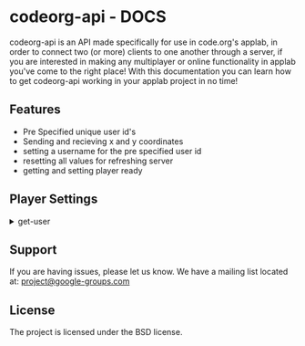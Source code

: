 codeorg-api - DOCS
==================

codeorg-api is an API made specifically for use in code.org's applab, in order to connect two (or more) clients to one another through a server, 
if you are interested in making any multiplayer or online functionality in applab you've come to the right place! With this documentation you can learn how to get codeorg-api working in your applab project in no time!

Features
--------

- Pre Specified unique user id's
- Sending and recieving x and y coordinates
- setting a username for the pre specified user id
- resetting all values for refreshing server
- getting and setting player ready

Player Settings
---------------
<details><summary>get-user</summary>
#### get-user
# takes 0 params, returns 1 JSON
<p>
  
The first thing you need to do is get your user_id, you can do this using get-user which will return either P1, P2, or higher depending on the server size, which
is pre-set in the server's code, in order to get the server-size changed temporarily for your project contact support. If there are no users available get-user
will then return FULL.

URL:
```https://codeorg-server.fightingox1.repl.co/server/get-user```

Example:
```
  startWebRequest("https://codeorg-server.fightingox1.repl.co/server/get-user", function(content) {
    user = content;
    console.log("completed " + content);
  });
```
</p>
</details>

Support
-------

If you are having issues, please let us know.
We have a mailing list located at: project@google-groups.com

License
-------

The project is licensed under the BSD license.
